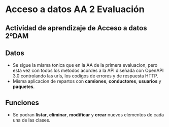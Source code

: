 # Acceso a datos AA 2 Evaluación
## Actividad de aprendizaje de Acceso a datos 2ºDAM

## Datos

- Se sigue la misma tonica que en la AA de la primera evaluacion, 
  pero esta vez con todos los metodos acordes a la API diseñada con OpenAPI 3.0
  controlando las urls, los codigos de errores y de respuesta HTTP.
- Misma aplicacion de repartos con **camiones**, **conductores**, **usuarios** y **paquetes**. 

## Funciones

- Se podran **listar**, **eliminar**, **modificar** y **crear** nuevos elementos de 
  cada una de las clases.


